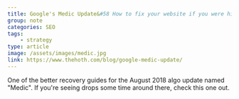```yaml
---
title: Google's Medic Update&#58 How to fix your website if you were hit
group: note
categories: SEO
tags:
    - strategy
type: article
image: /assets/images/medic.jpg
link: https://www.thehoth.com/blog/google-medic-update/
---
```

One of the better recovery guides for the August 2018 algo update named "Medic".  If you're seeing drops some time around there, check this one out.
